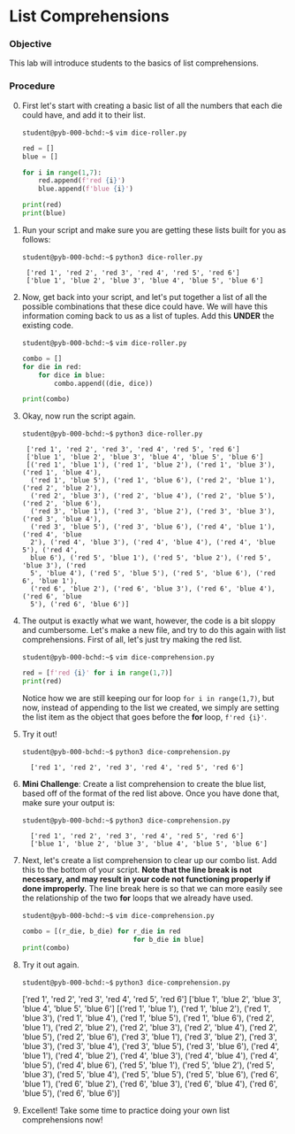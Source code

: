 # List Comprehensions

### Objective

This lab will introduce students to the basics of list comprehensions.

### Procedure

0. First let's start with creating a basic list of all the numbers that each die could have, and add it to their list.

    `student@pyb-000-bchd:~$` `vim dice-roller.py`

    ```python
    red = []
    blue = []

    for i in range(1,7):
        red.append(f'red {i}')
        blue.append(f'blue {i}')

    print(red)
    print(blue)
    ```

0. Run your script and make sure you are getting these lists built for you as follows:

    `student@pyb-000-bchd:~$` `python3 dice-roller.py`

        ['red 1', 'red 2', 'red 3', 'red 4', 'red 5', 'red 6']
        ['blue 1', 'blue 2', 'blue 3', 'blue 4', 'blue 5', 'blue 6']

0. Now, get back into your script, and let's put together a list of all the possible combinations that these dice could have. We will have this information coming back to us as a list of tuples. Add this **UNDER** the existing code.

    `student@pyb-000-bchd:~$` `vim dice-roller.py`

    ```python
    combo = []
    for die in red:
        for dice in blue:
            combo.append((die, dice))

    print(combo)
    ```
    
0. Okay, now run the script again.

     `student@pyb-000-bchd:~$` `python3 dice-roller.py`

        ['red 1', 'red 2', 'red 3', 'red 4', 'red 5', 'red 6']
        ['blue 1', 'blue 2', 'blue 3', 'blue 4', 'blue 5', 'blue 6']
        [('red 1', 'blue 1'), ('red 1', 'blue 2'), ('red 1', 'blue 3'), ('red 1', 'blue 4'),
         ('red 1', 'blue 5'), ('red 1', 'blue 6'), ('red 2', 'blue 1'), ('red 2', 'blue 2'),
         ('red 2', 'blue 3'), ('red 2', 'blue 4'), ('red 2', 'blue 5'), ('red 2', 'blue 6'),
         ('red 3', 'blue 1'), ('red 3', 'blue 2'), ('red 3', 'blue 3'), ('red 3', 'blue 4'),
         ('red 3', 'blue 5'), ('red 3', 'blue 6'), ('red 4', 'blue 1'), ('red 4', 'blue
         2'), ('red 4', 'blue 3'), ('red 4', 'blue 4'), ('red 4', 'blue 5'), ('red 4',
         blue 6'), ('red 5', 'blue 1'), ('red 5', 'blue 2'), ('red 5', 'blue 3'), ('red
         5', 'blue 4'), ('red 5', 'blue 5'), ('red 5', 'blue 6'), ('red 6', 'blue 1'),
         ('red 6', 'blue 2'), ('red 6', 'blue 3'), ('red 6', 'blue 4'), ('red 6', 'blue
         5'), ('red 6', 'blue 6')]

0. The output is exactly what we want, however, the code is a bit sloppy and cumbersome. Let's make a new file, and try to do this again with list comprehensions. First of all, let's just try making the red list.

     `student@pyb-000-bchd:~$` `vim dice-comprehension.py`

    ```python
    red = [f'red {i}' for i in range(1,7)]
    print(red)
    ```
    
     Notice how we are still keeping our for loop `for i in range(1,7)`, but now, instead of appending to the list we created, we simply are setting the list item as the object that goes before the **for** loop, `f'red {i}'`.

0. Try it out!

     `student@pyb-000-bchd:~$` `python3 dice-comprehension.py`

         ['red 1', 'red 2', 'red 3', 'red 4', 'red 5', 'red 6']

0. **Mini Challenge**: Create a list comprehension to create the blue list, based off of the format of the red list above. Once you have done that, make sure your output is:


     `student@pyb-000-bchd:~$` `python3 dice-comprehension.py`

         ['red 1', 'red 2', 'red 3', 'red 4', 'red 5', 'red 6']
         ['blue 1', 'blue 2', 'blue 3', 'blue 4', 'blue 5', 'blue 6']

0. Next, let's create a list comprehension to clear up our combo list. Add this to the bottom of your script. **Note that the line break is not necessary, and may result in your code not functioning properly if done improperly.** The line break here is so that we can more easily see the relationship of the two **for** loops that we already have used.

     `student@pyb-000-bchd:~$` `vim dice-comprehension.py`

    ```python
    combo = [(r_die, b_die) for r_die in red
                                for b_die in blue]
    print(combo)
    ```

0. Try it out again.

     `student@pyb-000-bchd:~$` `python3 dice-comprehension.py`

     ['red 1', 'red 2', 'red 3', 'red 4', 'red 5', 'red 6']
     ['blue 1', 'blue 2', 'blue 3', 'blue 4', 'blue 5', 'blue 6']
     [('red 1', 'blue 1'), ('red 1', 'blue 2'), ('red 1', 'blue 3'), ('red 1', 'blue 4'),
      ('red 1', 'blue 5'), ('red 1', 'blue 6'), ('red 2', 'blue 1'), ('red 2', 'blue 2'),
      ('red 2', 'blue 3'), ('red 2', 'blue 4'), ('red 2', 'blue 5'), ('red 2', 'blue 6'),
      ('red 3', 'blue 1'), ('red 3', 'blue 2'), ('red 3', 'blue 3'), ('red 3', 'blue 4'),
      ('red 3', 'blue 5'), ('red 3', 'blue 6'), ('red 4', 'blue 1'), ('red 4', 'blue
      2'), ('red 4', 'blue 3'), ('red 4', 'blue 4'), ('red 4', 'blue 5'), ('red 4',
      blue 6'), ('red 5', 'blue 1'), ('red 5', 'blue 2'), ('red 5', 'blue 3'), ('red
      5', 'blue 4'), ('red 5', 'blue 5'), ('red 5', 'blue 6'), ('red 6', 'blue 1'),
      ('red 6', 'blue 2'), ('red 6', 'blue 3'), ('red 6', 'blue 4'), ('red 6', 'blue
      5'), ('red 6', 'blue 6')]

0. Excellent! Take some time to practice doing your own list comprehensions now!
